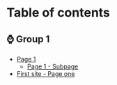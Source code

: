 # Table of contents

## ⌚ Group 1

* [Page 1](README.md)
  * [Page 1 - Subpage](group-1/page-1/page-1-subpage.md)
* [First site - Page one](group-1/first-site-page-one.md)
